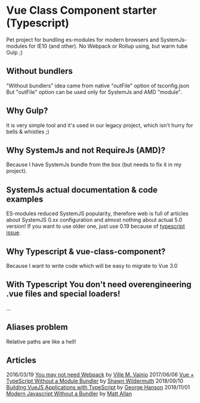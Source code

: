 # Vue Class Component starter (Typescript)
Pet project for bundling es-modules for modern browsers and SystemJs-modules for IE10 (and other).
No Webpack or Rollup using, but warm tube Gulp ;)

## Without bundlers
"Without bundlers" idea came from native "outFile" option of tsconfig.json
But "outFile" option can be used only for SystemJs and  AMD "module".

## Why Gulp?
It is very simple tool and it's used in our legacy project, which isn't hurry for bells & whistles ;)

## Why SystemJs and not RequireJs (AMD)?
Because I have SystemJs bundle from the box (but needs to fix it in my project).

## SystemJs actual documentation & code examples
ES-modules reduced SystemJS popularity, therefore web is full of articles about SystemJS 0.xx configuration
and almost nothing about actual 5.0 version! If you want to use older one, just use 0.19 because of [typescript issue](https://github.com/systemjs/systemjs/issues/1587#issuecomment-287013920).

## Why Typescript & vue-class-component?
Because I want to write code which will be easy to migrate to Vue 3.0

## With Typescript You don't need overengineering .vue files and special loaders!
...

## Aliases problem
Relative paths are like a hell!

## Articles
2016/03/19 [You may not need Webpack](https://medium.com/@vivainio/with-latest-typescript-you-may-not-need-webpack-417d2ef0e773) by [Ville M. Vainio](https://medium.com/@vivainio)
2017/06/06 [Vue + TypeScript Without a Module Bundler](https://wildermuth.com/2017/06/06/Vue-TypeScript-Without-a-Module-Bundler) by [Shawn Wildermuth](https://wildermuth.com/about)
2018/09/10 [Building VueJS Applications with TypeScript](https://dev.to/georgehanson/building-vuejs-applications-with-typescript-1j2n) by [George Hanson](https://dev.to/georgehanson)
2018/11/01 [Modern Javascript Without a Bundler](https://mattallan.me/posts/modern-javascript-without-a-bundler/) by [Matt Allan](https://mattallan.me/about/)